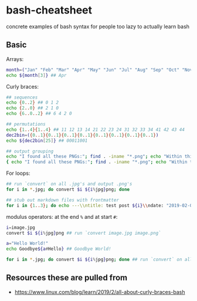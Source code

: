 # bash-cheatsheet

concrete examples of bash syntax for people too lazy to actually learn bash

## Basic

Arrays:

```bash
month=("Jan" "Feb" "Mar" "Apr" "May" "Jun" "Jul" "Aug" "Sep" "Oct" "Nov" "Dec")
echo ${month[3]} ## Apr
```

Curly braces:

```bash
## sequences
echo {0..2} ## 0 1 2
echo {2..0} ## 2 1 0
echo {6..0..2} ## 6 4 2 0

## permutations
echo {1..4}{1..4} ## 11 12 13 14 21 22 23 24 31 32 33 34 41 42 43 44
dec2bin=({0..1}{0..1}{0..1}{0..1}{0..1}{0..1}{0..1}{0..1})
echo ${dec2bin[25]} ## 00011001

## output grouping
echo "I found all these PNGs:"; find . -iname "*.png"; echo "Within this bunch of files:"; ls > PNGs.txt ## only output of last ls command
{ echo "I found all these PNGs:"; find . -iname "*.png"; echo "Within this bunch of files:"; ls; } > PNGs.txt  ## all output
```

For loops:

```bash
## run `convert` on all .jpg's and output .png's
for i in *.jpg; do convert $i ${i%jpg}png; done

## stub out markdown files with frontmatter
for i in {1..3}; do echo ---\\ntitle: test post ${i}\\ndate: "2019-02-0${i}"\\nspoiler: short spoiler ${i}.\\n---\\n\\n lorem ipsum ${i} > post${i}.md; done
```

modulus operators: at the end `%` and at start `#`:

```bash
i=image.jpg
convert $i ${i%jpg}png ## run `convert image.jpg image.png`

a="Hello World!"
echo Goodbye${a#Hello} ## Goodbye World!

for i in *.jpg; do convert $i ${i%jpg}png; done ## run `convert` on all .jpg's and output .png's
```

## Resources these are pulled from

- https://www.linux.com/blog/learn/2019/2/all-about-curly-braces-bash
